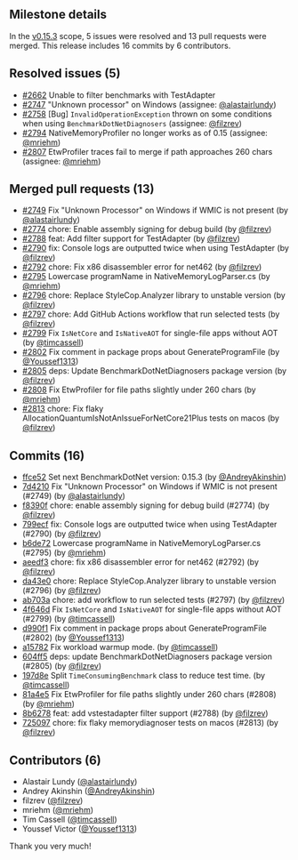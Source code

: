 ## Milestone details

In the [v0.15.3](https://github.com/dotnet/BenchmarkDotNet/issues?q=milestone:v0.15.3) scope, 
5 issues were resolved and 13 pull requests were merged.
This release includes 16 commits by 6 contributors.

## Resolved issues (5)

* [#2662](https://github.com/dotnet/BenchmarkDotNet/issues/2662) Unable to filter benchmarks with TestAdapter
* [#2747](https://github.com/dotnet/BenchmarkDotNet/issues/2747) "Unknown processor" on Windows (assignee: [@alastairlundy](https://github.com/alastairlundy))
* [#2758](https://github.com/dotnet/BenchmarkDotNet/issues/2758) [Bug] `InvalidOperationException` thrown on some conditions when using `BenchmarkDotNetDiagnosers` (assignee: [@filzrev](https://github.com/filzrev))
* [#2794](https://github.com/dotnet/BenchmarkDotNet/issues/2794) NativeMemoryProfiler no longer works as of 0.15 (assignee: [@mriehm](https://github.com/mriehm))
* [#2807](https://github.com/dotnet/BenchmarkDotNet/issues/2807) EtwProfiler traces fail to merge if path approaches 260 chars (assignee: [@mriehm](https://github.com/mriehm))

## Merged pull requests (13)

* [#2749](https://github.com/dotnet/BenchmarkDotNet/pull/2749) Fix "Unknown Processor" on Windows if WMIC is not present (by [@alastairlundy](https://github.com/alastairlundy))
* [#2774](https://github.com/dotnet/BenchmarkDotNet/pull/2774) chore: Enable assembly signing for debug build (by [@filzrev](https://github.com/filzrev))
* [#2788](https://github.com/dotnet/BenchmarkDotNet/pull/2788) feat: Add filter support for TestAdapter (by [@filzrev](https://github.com/filzrev))
* [#2790](https://github.com/dotnet/BenchmarkDotNet/pull/2790) fix: Console logs are outputted twice when using TestAdapter (by [@filzrev](https://github.com/filzrev))
* [#2792](https://github.com/dotnet/BenchmarkDotNet/pull/2792) chore: Fix x86 disassembler error for net462 (by [@filzrev](https://github.com/filzrev))
* [#2795](https://github.com/dotnet/BenchmarkDotNet/pull/2795) Lowercase programName in NativeMemoryLogParser.cs (by [@mriehm](https://github.com/mriehm))
* [#2796](https://github.com/dotnet/BenchmarkDotNet/pull/2796) chore: Replace StyleCop.Analyzer library to unstable version (by [@filzrev](https://github.com/filzrev))
* [#2797](https://github.com/dotnet/BenchmarkDotNet/pull/2797) chore: Add GitHub Actions workflow that run selected tests (by [@filzrev](https://github.com/filzrev))
* [#2799](https://github.com/dotnet/BenchmarkDotNet/pull/2799) Fix `IsNetCore` and `IsNativeAOT` for single-file apps without AOT (by [@timcassell](https://github.com/timcassell))
* [#2802](https://github.com/dotnet/BenchmarkDotNet/pull/2802) Fix comment in package props about GenerateProgramFile (by [@Youssef1313](https://github.com/Youssef1313))
* [#2805](https://github.com/dotnet/BenchmarkDotNet/pull/2805) deps: Update BenchmarkDotNetDiagnosers package version (by [@filzrev](https://github.com/filzrev))
* [#2808](https://github.com/dotnet/BenchmarkDotNet/pull/2808) Fix EtwProfiler for file paths slightly under 260 chars (by [@mriehm](https://github.com/mriehm))
* [#2813](https://github.com/dotnet/BenchmarkDotNet/pull/2813) chore: Fix flaky AllocationQuantumIsNotAnIssueForNetCore21Plus tests on macos (by [@filzrev](https://github.com/filzrev))

## Commits (16)

* [ffce52](https://github.com/dotnet/BenchmarkDotNet/commit/ffce52e3b45792a064b8be10342ff3266bdb91df) Set next BenchmarkDotNet version: 0.15.3 (by [@AndreyAkinshin](https://github.com/AndreyAkinshin))
* [7d4210](https://github.com/dotnet/BenchmarkDotNet/commit/7d4210d65feb632cd77d7e00685a5b89322be18a) Fix "Unknown Processor" on Windows if WMIC is not present (#2749) (by [@alastairlundy](https://github.com/alastairlundy))
* [f8390f](https://github.com/dotnet/BenchmarkDotNet/commit/f8390f8ff1af22928d094c58773723fb8b099019) chore: enable assembly signing for debug build (#2774) (by [@filzrev](https://github.com/filzrev))
* [799ecf](https://github.com/dotnet/BenchmarkDotNet/commit/799ecfc514f310efcd93d274199795f2ae4e276e) fix: Console logs are outputted twice when using TestAdapter (#2790) (by [@filzrev](https://github.com/filzrev))
* [b6de72](https://github.com/dotnet/BenchmarkDotNet/commit/b6de7258d5dcff845b9e1ecce023c1796c3ba168) Lowercase programName in NativeMemoryLogParser.cs (#2795) (by [@mriehm](https://github.com/mriehm))
* [aeedf3](https://github.com/dotnet/BenchmarkDotNet/commit/aeedf36e92e7b107f5f999e08fa33a00210a7b67) chore: fix x86 disassembler error for net462 (#2792) (by [@filzrev](https://github.com/filzrev))
* [da43e0](https://github.com/dotnet/BenchmarkDotNet/commit/da43e0bca46c6d4a6b7ba8389a333d980149e88c) chore: Replace StyleCop.Analyzer library to unstable version (#2796) (by [@filzrev](https://github.com/filzrev))
* [ab703a](https://github.com/dotnet/BenchmarkDotNet/commit/ab703aa85361a002be756616d26253e3485e8383) chore: add workflow to run selected tests (#2797) (by [@filzrev](https://github.com/filzrev))
* [4f646d](https://github.com/dotnet/BenchmarkDotNet/commit/4f646d3663a5947cddee2ace92219b1755dee962) Fix `IsNetCore` and `IsNativeAOT` for single-file apps without AOT (#2799) (by [@timcassell](https://github.com/timcassell))
* [d990f1](https://github.com/dotnet/BenchmarkDotNet/commit/d990f104cd27ae9af12210b4e21a31ceb5986464) Fix comment in package props about GenerateProgramFile (#2802) (by [@Youssef1313](https://github.com/Youssef1313))
* [a15782](https://github.com/dotnet/BenchmarkDotNet/commit/a15782f7682a384eeb7e52bc010cc793f7900a1b) Fix workload warmup mode. (by [@timcassell](https://github.com/timcassell))
* [604ff5](https://github.com/dotnet/BenchmarkDotNet/commit/604ff55c00edb3d778e484f56cbc9b50d66245ea) deps: update BenchmarkDotNetDiagnosers package version (#2805) (by [@filzrev](https://github.com/filzrev))
* [197d8e](https://github.com/dotnet/BenchmarkDotNet/commit/197d8ed98fd6e373d268baac977997ca3a6b5ab4) Split `TimeConsumingBenchmark` class to reduce test time. (by [@timcassell](https://github.com/timcassell))
* [81a4e5](https://github.com/dotnet/BenchmarkDotNet/commit/81a4e552005a24f01788f4aae861398da77021c3) Fix EtwProfiler for file paths slightly under 260 chars (#2808) (by [@mriehm](https://github.com/mriehm))
* [8b6278](https://github.com/dotnet/BenchmarkDotNet/commit/8b62787c79f1513b2868b4d4d685d79a7f3acd51) feat: add vstestadapter filter support (#2788) (by [@filzrev](https://github.com/filzrev))
* [725097](https://github.com/dotnet/BenchmarkDotNet/commit/7250970347cffd7e83da5521c46d75a1c492dd2a) chore: fix flaky memorydiagnoser tests on macos (#2813) (by [@filzrev](https://github.com/filzrev))

## Contributors (6)

* Alastair Lundy ([@alastairlundy](https://github.com/alastairlundy))
* Andrey Akinshin ([@AndreyAkinshin](https://github.com/AndreyAkinshin))
* filzrev ([@filzrev](https://github.com/filzrev))
* mriehm ([@mriehm](https://github.com/mriehm))
* Tim Cassell ([@timcassell](https://github.com/timcassell))
* Youssef Victor ([@Youssef1313](https://github.com/Youssef1313))

Thank you very much!

